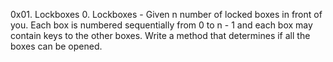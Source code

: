 0x01. Lockboxes
0. Lockboxes - Given n number of locked boxes in front of you.
Each box is numbered sequentially from 0 to n - 1 and each box may contain keys to the other boxes.
Write a method that determines if all the boxes can be opened.
